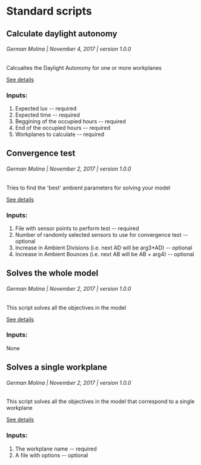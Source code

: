 
# Standard scripts


##  Calculate daylight autonomy


######  German Molina |  November 4, 2017 | version  1.0.0

 Calcualtes the Daylight Autonomy for one or more workplanes

[See details](/standardscripts/calc_da.md)


### Inputs:

1.  Expected lux -- required
2.  Expected time -- required
3.  Beggining of the occupied hours -- required
4.  End of the occupied hours -- required
5.  Workplanes to calculate -- required


##  Convergence test


######  German Molina |  November 2, 2017 | version  1.0.0

 Tries to find the 'best' ambient parameters for solving your model

[See details](/standardscripts/convergence_test.md)


### Inputs:

1.  File with sensor points to perform test -- required
2.  Number of randomly selected sensors to use for convergence test -- optional
3.  Increase in Ambient Divisions (i.e. next AD will be arg3*AD) -- optional
4.  Increase in Ambient Bounces (i.e. next AB will be AB + arg4) -- optional


##  Solves the whole model


######  German Molina |  November 2, 2017 | version  1.0.0

 This script solves all the objectives in the model

[See details](/standardscripts/solve_model.md)


### Inputs:

None

##  Solves a single workplane


######  German Molina |  November 2, 2017 | version  1.0.0

 This script solves all the objectives in the model that correspond to a single workplane

[See details](/standardscripts/solve_single_workplane.md)


### Inputs:

1.  The workplane name -- required
2.  A file with options -- optional

